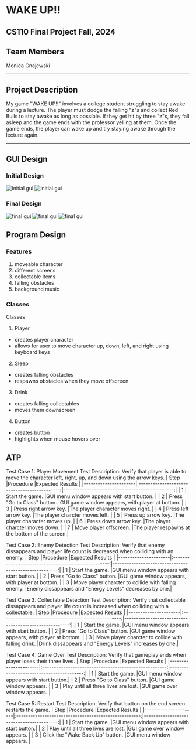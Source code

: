 
# WAKE UP!!
## CS110 Final Project  Fall, 2024

## Team Members

Monica Gnajewski

***

## Project Description

My game "WAKE UP!!" involves a college student struggling to stay awake during a lecture. The player must dodge the falling "z"s and collect Red Bulls to stay awake as long as possible. If they get hit by three "z"s, they fall asleep and the game ends with the professor yelling at them. Once the game ends, the player can wake up and try staying awake through the lecture again.

***    

## GUI Design

### Initial Design

![initial gui](assets/gui1.jpg)
![initial gui](assets/gui2.jpg)

### Final Design

![final gui](assets/fgui1.jpg)
![final gui](assets/fgui2.jpg)
![final gui](assets/fgui3.jpg)

## Program Design

### Features

1. moveable character
2. different screens
3. collectable items
4. falling obstacles
5. background music


### Classes

Classes
1. Player
- creates player character
- allows for user to move character up, down, left, and right using keyboard keys

2. Sleep
- creates falling obstacles
- respawns obstacles when they move offscreen

3. Drink
- creates falling collectables
- moves them downscreen

4. Button
- creates button
- highlights when mouse hovers over

## ATP

Test Case 1: Player Movement
Test Description: Verify that player is able to move the character left, right, up, and down using the arrow keys.
| Step                 |Procedure                                     |Expected Results                                |
|----------------------|:--------------------------------------------:|-----------------------------------------------:|
|  1                   | Start the game.                              |GUI menu window appears with start button.      |
|  2                   | Press "Go to Class" button.                  |GUI game window appears, with player at bottom. |
|  3                   | Press right arrow key.                       |The player character moves right.               |
|  4                   | Press left arrow key.                        |The player charcter moves left.                 |
|  5                   | Press up arrow key.                          |The player character moves up.                  |
|  6                   | Press down arrow key.                        |The player charcter moves down.                 |
|  7                   | Move player offscreen.                       |The player respawns at the bottom of the screen.|

Test Case 2: Enemy Detection
Test Description: Verify that enemy dissappears and player life count is decreased when colliding with an enemy.
| Step                 |Procedure                                            |Expected Results                                       |
|----------------------|:---------------------------------------------------:|------------------------------------------------------:|
|  1                   | Start the game.                                     |GUI menu window appears with start button.             |
|  2                   | Press "Go to Class" button.                         |GUI game window appears, with player at bottom.        |
|  3                   | Move player charcter to collide with falling enemy. |Enemy dissappears and "Energy Levels" decreases by one.|

Test Case 3: Collectable Detection
Test Description: Verify that collectable dissappears and player life count is increased when colliding with a collectable.
| Step                 |Procedure                                            |Expected Results                                       |
|----------------------|:---------------------------------------------------:|------------------------------------------------------:|
|  1                   | Start the game.                                     |GUI menu window appears with start button.             |
|  2                   | Press "Go to Class" button.                         |GUI game window appears, with player at bottom.        |
|  3                   | Move player charcter to collide with falling drink. |Drink dissappears and "Energy Levels" increases by one.|

Test Case 4: Game Over
Test Description: Verify that gameplay ends when player loses their three lives.
| Step                 |Procedure                                              |Expected Results                          |
|----------------------|:-----------------------------------------------------:|-----------------------------------------:|
|  1                   | Start the game.                                       |GUI menu window appears with start button.|
|  2                   | Press "Go to Class" button.                           |GUI game window appears.                  |
|  3                   | Play until all three lives are lost.                  |GUI game over window appears.             |

Test Case 5: Restart
Test Description: Verify that button on the end screen restarts the game. 
| Step                 |Procedure                                              |Expected Results                          |
|----------------------|:-----------------------------------------------------:|-----------------------------------------:|
|  1                   | Start the game.                                       |GUI menu window appears with start button.|
|  2                   | Play until all three lives are lost.                  |GUI game over window appears.             |
|  3                   | Click the "Wake Back Up" button.                      |GUI menu window appears.                  |


